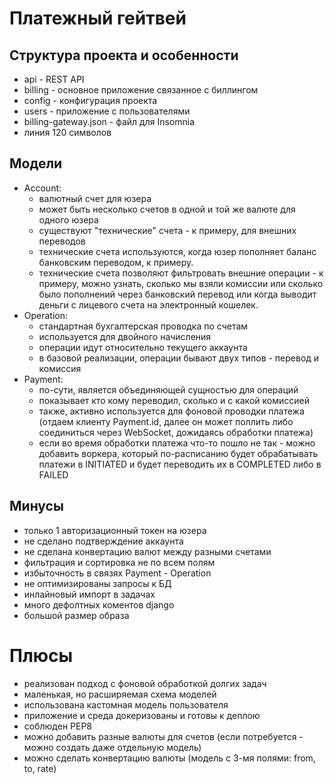 # Платежный гейтвей

## Структура проекта и особенности
- api - REST API
- billing - основное приложение связанное с биллингом
- config - конфигурация проекта
- users - приложение с пользователями
- billing-gateway.json - файл для Insomnia
- линия 120 символов


## Модели
* Account:
  - валютный счет для юзера
  - может быть несколько счетов в одной и той же валюте для одного юзера
  - существуют "технические" счета - к примеру, для внешних переводов
  - технические счета используются, когда юзер пополняет баланс банковским переводом, к примеру.
  - технические счета позволяют фильтровать внешние операции - к примеру, можно узнать, сколько мы взяли комиссии или сколько было пополнений через банковский перевод
  или когда выводит деньги с лицевого счета на электронный кошелек.
* Operation:
  - стандартная бухгалтерская проводка по счетам
  - используется для двойного начисления
  - операции идут относительно текущего аккаунта
  - в базовой реализации, операции бывают двух типов - перевод и комиссия
* Payment:
  - по-сути, является объединяющей сущностью для операций
  - показывает кто кому переводил, сколько и с какой комиссией
  - также, активно используется для фоновой проводки платежа (отдаем клиенту Payment.id, 
  далее он может поллить либо соединиться через WebSocket, дожидаясь обработки платежа)
  - если во время обработки платежа что-то пошло не так - можно добавить воркера, который по-расписанию 
  будет обрабатывать платежи в INITIATED и будет переводить их в COMPLETED либо в FAILED
  
  
## Минусы
- только 1 авторизационный токен на юзера
- не сделано подтверждение аккаунта
- не сделана конвертацию валют между разными счетами
- фильтрация и сортировка не по всем полям
- избыточность в связях Payment - Operation
- не оптимизированы запросы к БД
- инлайновый импорт в задачах
- много дефолтных коментов django
- большой размер образа


# Плюсы
- реализован подход с фоновой обработкой долгих задач
- маленькая, но расширяемая схема моделей
- использована кастомная модель пользователя
- приложение и среда докеризованы и готовы к деплою
- соблюден PEP8
- можно добавить разные валюты для счетов (если потребуется - можно создать даже отдельную модель)
- можно сделать конвертацию валюты (модель с 3-мя полями: from, to, rate)
